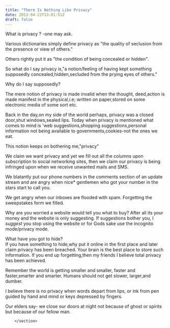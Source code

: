 ```yaml
---
title: "There Is Nothing Like Privacy"
date: 2013-04-22T13:01:51Z
draft: false
---
```


<section class="post-content">
            <p>What is privacy ? -one may ask.</p>
<p>Various dictionaries simply define privacy as "the quality of seclusion from the presence or view of others."</p>
<p>Others rightly put it as "the condition of being concealed or hidden".</p>
<p>So what do I say privacy is,"a notion/feeling of having kept something supposedly concealed,hidden,secluded from the prying eyes of others."</p>
<p>Why do I say supposedly?</p>
<p>The mere notion of privacy is made invalid when the thought, deed,action is made manifest in the physical,i.e; written on paper,stored on some electronic media of some sort etc.</p>
<p>Back in the day,on my side of the world perhaps, privacy was a closed door,shut windows,sealed lips. Today when privacy is mentioned what comes to mind is 'web suggestions,shopping suggestions,personal information not being available to governments,cookies-not the ones we eat.</p>
<p>This notion keeps on bothering me,"privacy"</p>
<p>We claim we want privacy and yet we fill out all the  columns upon subscription to social networking sites, then we claim our privacy is being infringed upon when we receive unwanted mails and SMS.</p>
<p>We blatantly put our phone numbers in the comments section of an update stream and are angry when nice* gentlemen who got your number in the stars start to call you.</p>
<p>We get angry when our inboxes are flooded with spam. Forgetting the sweepstakes form we filled.</p>
<p>Why are you worried a website would tell you what to buy? After all its your money and the website is only suggesting. If suggestions bother you, I <em>suggest</em> you stop using the website or for Gods sake use the incognito mode/privacy mode.</p>
<p>What have you got to hide?<br>
If you have something to hide,why put it online in the first place and later claim privacy has been breached. Your brain is the best place to store such information. If you end up forgetting,then my friends I believe total privacy has been achieved.</p>
<p>Remember the world is getting smaller and smaller, faster and faster,smarter and smarter. Humans should not get slower, larger,and dumber.</p>
<p>I believe there is no privacy when words depart from lips, or ink from pen guided by hand and mind or keys depressed by fingers.</p>
<p>Our elders say- we close our doors at night not because of ghost or spirits but because of  our fellow man.</p>

        </section>